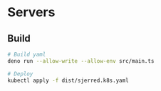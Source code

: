 # Servers

## Build

```bash
# Build yaml
deno run --allow-write --allow-env src/main.ts

# Deploy
kubectl apply -f dist/sjerred.k8s.yaml
```
